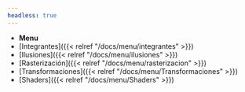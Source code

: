 ```yaml
---
headless: true
---
```


- **Menu**
- [Integrantes]({{< relref "/docs/menu/integrantes" >}})
- [Ilusiones]({{< relref "/docs/menu/ilusiones" >}})
- [Rasterización]({{< relref "/docs/menu/rasterizacion" >}})
- [Transformaciones]({{< relref "/docs/menu/Transformaciones" >}})
- [Shaders]({{< relref "/docs/menu/Shaders" >}})
<br />
